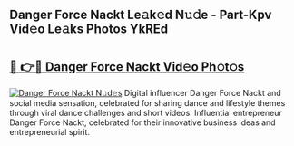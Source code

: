 ## Danger Force Nackt Le𝚊k𝚎d N𝚞𝚍e - Part-Kpv Vid𝚎o Le𝚊ks Photos YkREd

# <h2><a href="http://fbap9mh.evod.top/?m=Danger+Force+Nackt">🔗 👉🔴 Danger Force Nackt Vid𝚎o Ph𝚘t𝚘s</a></h2>

[![Danger Force Nackt N𝚞d𝚎s](https://i.imgur.com/8V9OHl7.gif)](http://fbap9mh.evod.top/?m=Danger+Force+Nackt)
Digital influencer Danger Force Nackt and social media sensation, celebrated for sharing dance and lifestyle themes through viral dance challenges and short videos. Influential entrepreneur Danger Force Nackt, celebrated for their innovative business ideas and entrepreneurial spirit. 
